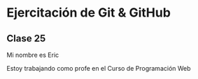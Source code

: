 # Ejercitación de Git & GitHub
## Clase 25

Mi nombre es Eric

Estoy trabajando como profe en el Curso de Programación Web
